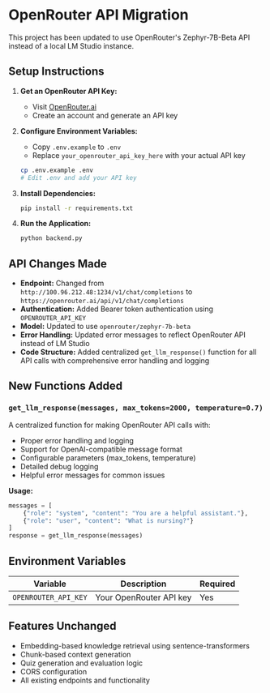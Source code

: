 # OpenRouter API Migration

This project has been updated to use OpenRouter's Zephyr-7B-Beta API instead of a local LM Studio instance.

## Setup Instructions

1. **Get an OpenRouter API Key:**
   - Visit [OpenRouter.ai](https://openrouter.ai/)
   - Create an account and generate an API key

2. **Configure Environment Variables:**
   - Copy `.env.example` to `.env`
   - Replace `your_openrouter_api_key_here` with your actual API key
   
   ```bash
   cp .env.example .env
   # Edit .env and add your API key
   ```

3. **Install Dependencies:**
   ```bash
   pip install -r requirements.txt
   ```

4. **Run the Application:**
   ```bash
   python backend.py
   ```

## API Changes Made

- **Endpoint:** Changed from `http://100.96.212.48:1234/v1/chat/completions` to `https://openrouter.ai/api/v1/chat/completions`
- **Authentication:** Added Bearer token authentication using `OPENROUTER_API_KEY`
- **Model:** Updated to use `openrouter/zephyr-7b-beta`
- **Error Handling:** Updated error messages to reflect OpenRouter API instead of LM Studio
- **Code Structure:** Added centralized `get_llm_response()` function for all API calls with comprehensive error handling and logging

## New Functions Added

### `get_llm_response(messages, max_tokens=2000, temperature=0.7)`

A centralized function for making OpenRouter API calls with:
- Proper error handling and logging
- Support for OpenAI-compatible message format
- Configurable parameters (max_tokens, temperature)
- Detailed debug logging
- Helpful error messages for common issues

**Usage:**
```python
messages = [
    {"role": "system", "content": "You are a helpful assistant."},
    {"role": "user", "content": "What is nursing?"}
]
response = get_llm_response(messages)
```

## Environment Variables

| Variable | Description | Required |
|----------|-------------|----------|
| `OPENROUTER_API_KEY` | Your OpenRouter API key | Yes |

## Features Unchanged

- Embedding-based knowledge retrieval using sentence-transformers
- Chunk-based context generation
- Quiz generation and evaluation logic
- CORS configuration
- All existing endpoints and functionality
